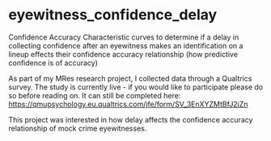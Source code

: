 # eyewitness_confidence_delay
Confidence Accuracy Characteristic curves to determine if a delay in collecting confidence after an eyewitness makes an identification on a lineup effects their confidence accuracy relationship (how predictive confidence is of accuracy) 

As part of my MRes research project, I collected data through a Qualtrics survey.
The study is currently live - if you would like to participate please do so before reading on. It can still be completed here: 
https://qmupsychology.eu.qualtrics.com/jfe/form/SV_3EnXYZMtBfJ2iZn

This project was interested in how delay affects the confidence accuracy relationship of mock crime eyewitnesses. 
